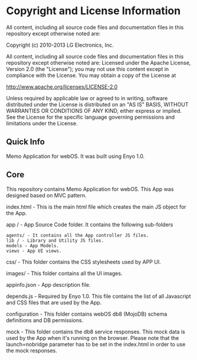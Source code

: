 # Copyright and License Information

All content, including all source code files and documentation files in this repository except otherwise noted are: 

 Copyright (c) 2010-2013 LG Electronics, Inc.

All content, including all source code files and documentation files in this repository except otherwise noted are:
Licensed under the Apache License, Version 2.0 (the "License");
you may not use this content except in compliance with the License.
You may obtain a copy of the License at

http://www.apache.org/licenses/LICENSE-2.0

Unless required by applicable law or agreed to in writing, software
distributed under the License is distributed on an "AS IS" BASIS,
WITHOUT WARRANTIES OR CONDITIONS OF ANY KIND, either express or implied.
See the License for the specific language governing permissions and
limitations under the License.

Quick Info
-----------
Memo Application for webOS. It was built using Enyo 1.0. 

Core
-------
This repository contains Memo Application for webOS. This App was designed based on MVC pattern. 

index.html - This is the main html file which creates the main JS object for the App.

app / - App Source Code folder. It contains the following sub-folders

	agents/ - It contains all the App controller JS files.
	lib / - Library and Utility JS files.
	models - App Models.
	views - App UI views. 
 

css/ - This folder contains the CSS stylesheets used by APP UI.

images/ - This folder contains all the UI images.

appinfo.json - App description file. 

depends.js - Required by Enyo 1.0. This file contains the list of all Javascript and CSS files that are used by the App. 

configuration - This folder contains webOS db8 (MojoDB) schema definitions and DB permissions. 

mock - This folder contains the db8 service responses. This mock data is used by the App when it's running on the browser. Please note that the launch=nobridge parameter 
has to be set in the index.html in order to use the mock responses.

